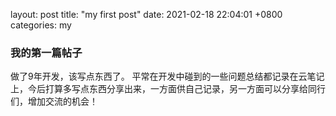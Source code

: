 layout: post
title: "my first post"
date: 2021-02-18 22:04:01 +0800
categories: my

### 我的第一篇帖子

做了9年开发，该写点东西了。
平常在开发中碰到的一些问题总结都记录在云笔记上，今后打算多写点东西分享出来，一方面供自己记录，另一方面可以分享给同行们，增加交流的机会！